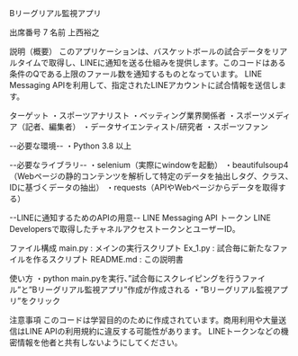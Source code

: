 Bリーグリアル監視アプリ

出席番号 7
名前 上西裕之

説明（概要）
このアプリケーションは、バスケットボールの試合データをリアルタイムで取得し、LINEに通知を送る仕組みを提供します。このコードはある条件のQである上限のファール数を通知するものとなっています。
LINE Messaging APIを利用して、指定されたLINEアカウントに試合情報を送信します。

ターゲット
・スポーツアナリスト
・ベッティング業界関係者
・スポーツメディア（記者、編集者）
・データサイエンティスト/研究者
・スポーツファン

--必要な環境--
・Python 3.8 以上

--必要なライブラリ--
・selenium（実際にwindowを起動）
・beautifulsoup4（Webページの静的コンテンツを解析して特定のデータを抽出しタグ、クラス、IDに基づくデータの抽出）
・requests（APIやWebページからデータを取得する）

--LINEに通知するためのAPIの用意--
LINE Messaging API トークン
LINE Developersで取得したチャネルアクセストークンとユーザーID。

ファイル構成
main.py : メインの実行スクリプト
Ex_1.py : 試合毎に新たなファイルを作るスクリプト
README.md : この説明書

使い方
・python main.pyを実行、”試合毎にスクレイピングを行うファイル”と”Bリーグリアル監視アプリ”作成が作成される
・”Bリーグリアル監視アプリ”をクリック



注意事項
このコードは学習目的のために作成されています。商用利用や大量送信はLINE APIの利用規約に違反する可能性があります。
LINEトークンなどの機密情報を他者と共有しないようにしてください。